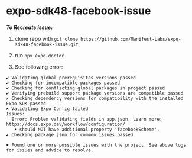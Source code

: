 # expo-sdk48-facebook-issue

***To Recreate issue:***

1) clone repo with `git clone https://github.com/Manifest-Labs/expo-sdk48-facebook-issue.git`

2) run `npx expo-doctor`

3) See following error:
```
✔ Validating global prerequisites versions passed
✔ Checking for incompatible packages passed
✔ Checking for conflicting global packages in project passed
✔ Verifying prebuild support package versions are compatible passed
✔ Checking dependency versions for compatibility with the installed Expo SDK passed
✖ Validating Expo Config failed
Issues:
  Error: Problem validating fields in app.json. Learn more: https://docs.expo.dev/workflow/configuration/
   • should NOT have additional property 'facebookScheme'.
✔ Checking package.json for common issues passed

✖ Found one or more possible issues with the project. See above logs for issues and advice to resolve.
```